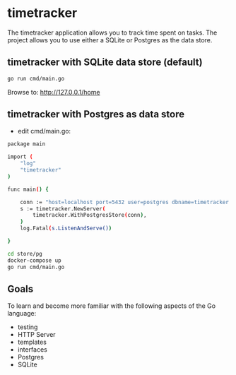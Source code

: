 # timetracker
The timetracker application allows you to track time spent on tasks.  The project allows you to use either a SQLite or Postgres as the data store.


## timetracker with SQLite data store (default)
```bash
go run cmd/main.go
```
Browse to: http://127.0.0.1/home


## timetracker with Postgres as data store
* edit cmd/main.go:

```bash
package main

import (
	"log"
	"timetracker"
)

func main() {

	conn := "host=localhost port=5432 user=postgres dbname=timetracker sslmode=disable"
	s := timetracker.NewServer(
		timetracker.WithPostgresStore(conn),
	)
	log.Fatal(s.ListenAndServe())

}
```

```bash
cd store/pg
docker-compose up
go run cmd/main.go
```





## Goals
To learn and become more familiar with the following aspects of the Go language:
* testing
* HTTP Server
* templates
* interfaces
* Postgres
* SQLite


